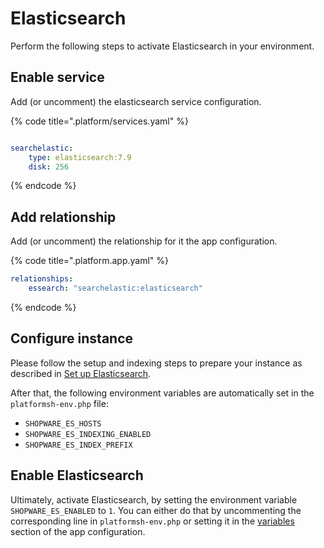 # Elasticsearch

Perform the following steps to activate Elasticsearch in your environment.

## Enable service

Add (or uncomment) the elasticsearch service configuration.

{% code title=".platform/services.yaml" %}

```yaml

searchelastic:
    type: elasticsearch:7.9
    disk: 256
```

{% endcode %}

## Add relationship

Add (or uncomment) the relationship for it the app configuration.

{% code title=".platform.app.yaml" %}

```yaml
relationships:
    essearch: "searchelastic:elasticsearch"
```

{% endcode %}

## Configure instance

Please follow the setup and indexing steps to prepare your instance as described in [Set up Elasticsearch](../../guides/hosting/infrastructure/elasticsearch/elasticsearch-setup.md#prepare-shopware-for-elasticsearch).

After that, the following environment variables are automatically set in the `platformsh-env.php` file:

* `SHOPWARE_ES_HOSTS`
* `SHOPWARE_ES_INDEXING_ENABLED`
* `SHOPWARE_ES_INDEX_PREFIX`

## Enable Elasticsearch

Ultimately, activate Elasticsearch, by setting the environment variable `SHOPWARE_ES_ENABLED` to `1`. You can either do that by uncommenting the corresponding line in `platformsh-env.php` or setting it in the [variables](./setup-template.md#variables) section of the app configuration.

